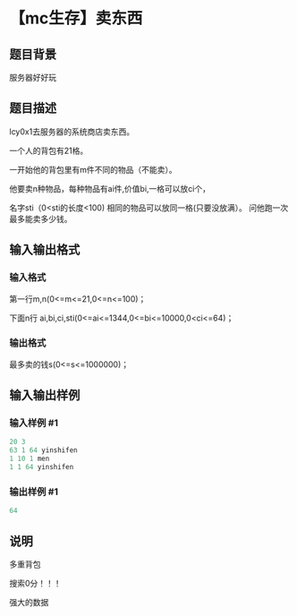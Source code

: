 # 【mc生存】卖东西

## 题目背景

服务器好好玩

## 题目描述

lcy0x1去服务器的系统商店卖东西。

一个人的背包有21格。

一开始他的背包里有m件不同的物品（不能卖）。

他要卖n种物品，每种物品有ai件,价值bi,一格可以放ci个，

名字sti（0<sti的长度<100) 相同的物品可以放同一格(只要没放满）。 问他跑一次最多能卖多少钱。 

## 输入输出格式

### 输入格式

第一行m,n(0<=m<=21,0<=n<=100)；

下面n行 ai,bi,ci,sti(0<=ai<=1344,0<=bi<=10000,0<ci<=64)； 

### 输出格式

最多卖的钱s(0<=s<=1000000)；

## 输入输出样例

### 输入样例 #1

```cpp
20 3
63 1 64 yinshifen
1 10 1 men
1 1 64 yinshifen
```


### 输出样例 #1

```cpp
64
```


## 说明

多重背包

搜索0分！！！

强大的数据


